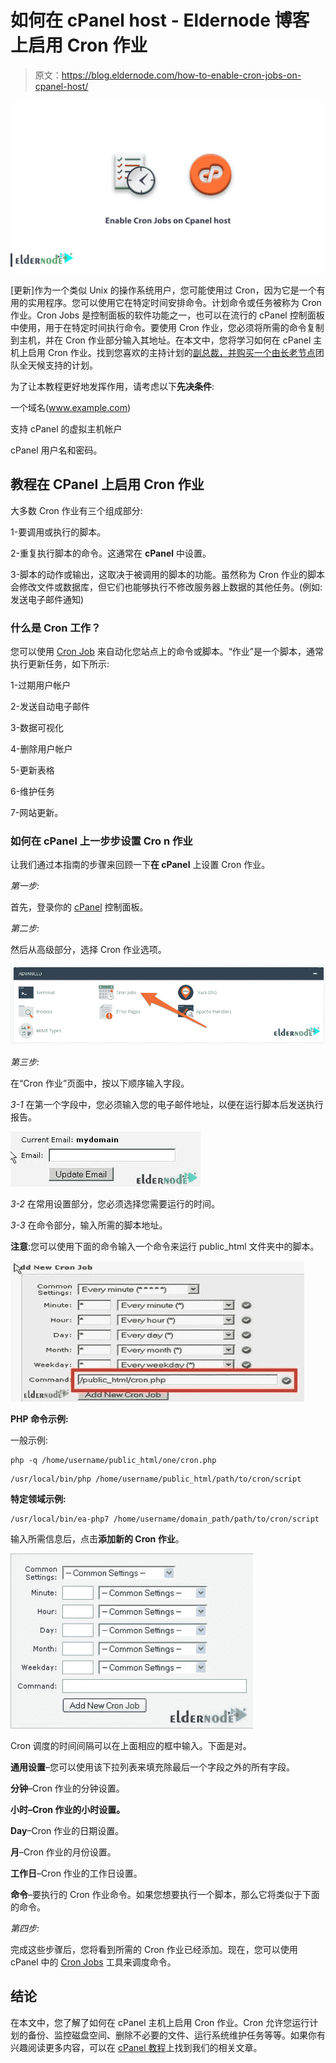 # 如何在 cPanel host - Eldernode 博客上启用 Cron 作业

> 原文：<https://blog.eldernode.com/how-to-enable-cron-jobs-on-cpanel-host/>

![](img/af378d58e10a509a70e6d0d0cdb5558b.png)

[更新]作为一个类似 Unix 的操作系统用户，您可能使用过 Cron，因为它是一个有用的实用程序。您可以使用它在特定时间安排命令。计划命令或任务被称为 Cron 作业。Cron Jobs 是控制面板的软件功能之一，也可以在流行的 cPanel 控制面板中使用，用于在特定时间执行命令。要使用 Cron 作业，您必须将所需的命令复制到主机，并在 Cron 作业部分输入其地址。在本文中，您将学习如何在 cPanel 主机上启用 Cron 作业。找到您喜欢的主持计划的[副总裁，并购买一个由](https://eldernode.com/vps-hosting/)[长老节点](https://eldernode.com/)团队全天候支持的计划。

为了让本教程更好地发挥作用，请考虑以下**先决条件**:

一个域名(www.example.com)

支持 cPanel 的虚拟主机帐户

cPanel 用户名和密码。

## **教程在 CPanel 上启用 Cron 作业**

大多数 Cron 作业有三个组成部分:

1-要调用或执行的脚本。

2-重复执行脚本的命令。这通常在 **cPanel** 中设置。

3-脚本的动作或输出，这取决于被调用的脚本的功能。虽然称为 Cron 作业的脚本会修改文件或数据库，但它们也能够执行不修改服务器上数据的其他任务。(例如:发送电子邮件通知)

### **什么是 Cron 工作？**

您可以使用 [Cron Job](https://blog.eldernode.com/configure-cron-job-in-the-directadmin/) 来自动化您站点上的命令或脚本。“作业”是一个脚本，通常执行更新任务，如下所示:

1-过期用户帐户

2-发送自动电子邮件

3-数据可视化

4-删除用户帐户

5-更新表格

6-维护任务

7-网站更新。

### **如何在 cPanel 上一步步设置 Cro** **n 作业**

让我们通过本指南的步骤来回顾一下**在 cPanel** 上设置 Cron 作业。

*第一步:*

首先，登录你的 [cPanel](https://blog.eldernode.com/tag/cpanel/) 控制面板。

*第二步:*

然后从高级部分，选择 Cron 作业选项。

![Cron Jobs](img/97dca56dee981028b82b47df764f8d34.png)

*第三步:*

在“Cron 作业”页面中，按以下顺序输入字段。

*3-1* 在第一个字段中，您必须输入您的电子邮件地址，以便在运行脚本后发送执行报告。

![Current Email](img/1ba73d8eaf23c5c21c4f0de1750018c1.png)

*3-2* 在常用设置部分，您必须选择您需要运行的时间。

*3-3* 在命令部分，输入所需的脚本地址。

**注意**:您可以使用下面的命令输入一个命令来运行 public_html 文件夹中的脚本。

![Add new cron job Command](img/eed8866b0bbfa08d8e0613c50c982121.png)

**PHP 命令示例:**

一般示例:

```
php -q /home/username/public_html/one/cron.php
```

```
/usr/local/bin/php /home/username/public_html/path/to/cron/script
```

**特定领域示例:**

```
/usr/local/bin/ea-php7 /home/username/domain_path/path/to/cron/script
```

输入所需信息后，点击**添加新的 Cron 作业**。

![Add new Cron job](img/550f48052c86006597b903290bc261ab.png)

Cron 调度的时间间隔可以在上面相应的框中输入。下面是对。

**通用设置**–您可以使用该下拉列表来填充除最后一个字段之外的所有字段。

**分钟**–Cron 作业的分钟设置。

**小时–Cron 作业的小时设置。**

**Day**–Cron 作业的日期设置。

**月**–Cron 作业的月份设置。

**工作日**–Cron 作业的工作日设置。

**命令**–要执行的 Cron 作业命令。如果您想要执行一个脚本，那么它将类似于下面的命令。

*第四步:*

完成这些步骤后，您将看到所需的 Cron 作业已经添加。现在，您可以使用 cPanel 中的 [Cron Jobs](https://blog.eldernode.com/list-cron-jobs-on-ubuntu-20-04/) 工具来调度命令。

## 结论

在本文中，您了解了如何在 cPanel 主机上启用 Cron 作业。Cron 允许您运行计划的备份、监控磁盘空间、删除不必要的文件、运行系统维护任务等等。如果你有兴趣阅读更多内容，可以在 [cPanel 教程](https://blog.eldernode.com/tag/cpanel/)上找到我们的相关文章。